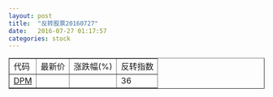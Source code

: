 ```yaml
---
layout: post
title:  "反转股票20160727"
date:   2016-07-27 01:17:57
categories: stock
---
```


<script type="text/javascript">
var stockList = []
stockList.push('gb_dpm');
</script>

<table border="1">
 <tr>
 <td>代码</td>
  <td>最新价</td>
  <td>涨跌幅(%)</td>
 <td>反转指数</td>
</tr>
  <tr id="dpm"><td><a href="http://stock.finance.sina.com.cn/usstock/quotes/DPM.html" target="_blank">DPM</a></td><td></td><td></td><td>36</td></tr>
</table>
